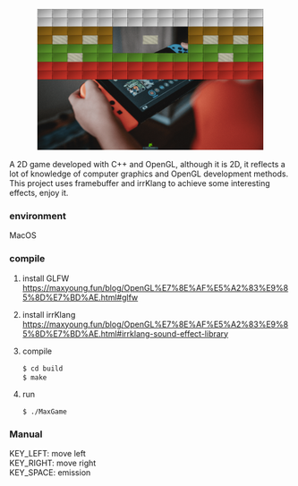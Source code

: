 <p align="center">
<img src="media/hitbricksgame.png" style="width:80%;">
</p>

A 2D game developed with C++ and OpenGL, although it is 2D, it reflects a lot of knowledge of computer graphics and OpenGL development methods.  
This project uses framebuffer and irrKlang to achieve some interesting effects, enjoy it.

### environment

MacOS

### compile

1. install GLFW  
https://maxyoung.fun/blog/OpenGL%E7%8E%AF%E5%A2%83%E9%85%8D%E7%BD%AE.html#glfw

2. install irrKlang  
https://maxyoung.fun/blog/OpenGL%E7%8E%AF%E5%A2%83%E9%85%8D%E7%BD%AE.html#irrklang-sound-effect-library

3. compile  
    ```shell
    $ cd build
    $ make
    ```

4. run  
    ```shell
    $ ./MaxGame
    ```

### Manual

KEY_LEFT: move left  
KEY_RIGHT: move right  
KEY_SPACE: emission
